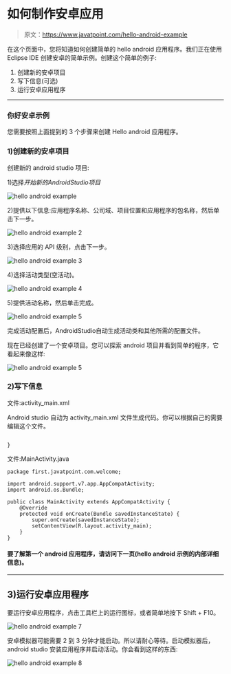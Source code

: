 # 如何制作安卓应用

> 原文：<https://www.javatpoint.com/hello-android-example>

在这个页面中，您将知道如何创建简单的 hello android 应用程序。我们正在使用 Eclipse IDE 创建安卓的简单示例。创建这个简单的例子:

1.  创建新的安卓项目
2.  写下信息(可选)
3.  运行安卓应用程序

* * *

### 你好安卓示例

您需要按照上面提到的 3 个步骤来创建 Hello android 应用程序。

### 1)创建新的安卓项目

创建新的 android studio 项目:

1)选择*开始新的AndroidStudio项目*

![hello android example](img/7de083c1d87ae63986c2e400a1aafe8c.png)

2)提供以下信息:应用程序名称、公司域、项目位置和应用程序的包名称，然后单击下一步。

![hello android example 2](img/69deb854f07ced5fe5d3bdc32da06fda.png)

3)选择应用的 API 级别，点击下一步。

![hello android example 3](img/785e3ed44fdc2800ecccf692c1803bb7.png)

4)选择活动类型(空活动)。

![hello android example 4](img/6aeb90dfff54a8eb6cb0d0113cb082fb.png)

5)提供活动名称，然后单击完成。

![hello android example 5](img/ac155041583723e749bca638132aa404.png)

完成活动配置后，AndroidStudio自动生成活动类和其他所需的配置文件。

现在已经创建了一个安卓项目。您可以探索 android 项目并看到简单的程序，它看起来像这样:

![hello android example 5](img/28048cef19fc7df07e9b9a2a8cbe9329.png)

### 2)写下信息

文件:activity_main.xml

Android studio 自动为 activity_main.xml 文件生成代码。你可以根据自己的需要编辑这个文件。

```

}

```

文件:MainActivity.java

```
package first.javatpoint.com.welcome;

import android.support.v7.app.AppCompatActivity;
import android.os.Bundle;

public class MainActivity extends AppCompatActivity {
    @Override
    protected void onCreate(Bundle savedInstanceState) {
        super.onCreate(savedInstanceState);
        setContentView(R.layout.activity_main);
    }
}

```

#### 要了解第一个 android 应用程序，请访问下一页(hello android 示例的内部详细信息)。

* * *

## 3)运行安卓应用程序

要运行安卓应用程序，点击工具栏上的运行图标，或者简单地按下 Shift + F10。

![hello android example 7](img/93b9157c95fd44529949a911ff3c18e7.png)

安卓模拟器可能需要 2 到 3 分钟才能启动。所以请耐心等待。启动模拟器后，android studio 安装应用程序并启动活动。你会看到这样的东西:

![hello android example 8](img/526a570521f3d63e829621975ef65fd7.png)